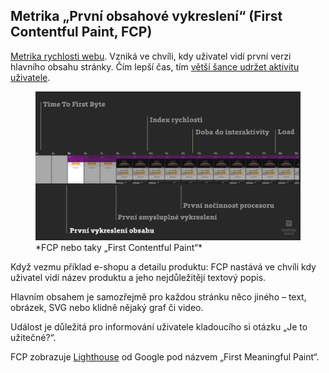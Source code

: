 ## Metrika „První obsahové vykreslení“ (First Contentful Paint, FCP)

[Metrika rychlosti webu](metriky-rychlosti.md). Vzniká ve chvíli, kdy uživatel vidí první verzi hlavního obsahu stránky. Čím lepší čas, tím [větší šance udržet aktivitu uživatele](https://developers.google.com/speed/docs/insights/faq#speedmetrics).

<figure>
<img src="../dist/images/original/metrika-fcp.jpg" alt="FCP">
<figcaption markdown="1">
*FCP nebo taky „First Contentful Paint“*
</figcaption>
</figure>

Když vezmu příklad e-shopu a detailu produktu: FCP nastává ve chvíli kdy uživatel vidí název produktu a jeho nejdůležitějí textový popis.

Hlavním obsahem je samozřejmě pro každou stránku něco jiného – text, obrázek, SVG nebo klidně nějaký graf či video.

Událost je důležitá pro informování uživatele kladoucího si otázku „Je to užitečné?“.

FCP zobrazuje [Lighthouse](lighthouse.md) od Google pod názvem „First Meaningful Paint“.
